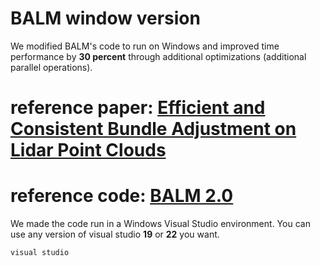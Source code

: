 # BALM window version

We modified BALM's code to run on Windows and improved time performance by **30 percent** through additional optimizations (additional parallel operations).

# reference paper: [Efficient and Consistent Bundle Adjustment on Lidar Point Clouds](https://arxiv.org/pdf/2209.08854)
# reference code: [BALM 2.0](https://github.com/hku-mars/BALM)

We made the code run in a Windows Visual Studio environment. You can use any version of visual studio **19** or **22** you want.

```shell
visual studio
```

